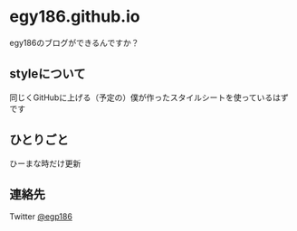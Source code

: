 # egy186.github.io

egy186のブログができるんですか？

## styleについて

同じくGitHubに上げる（予定の）僕が作ったスタイルシートを使っているはずです

## ひとりごと

ひーまな時だけ更新

## 連絡先

Twitter [@egp186](//twitter.com/egp186)
